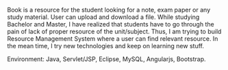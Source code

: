Book is a resource for the student looking for a note, exam paper or any study material. User can upload and download a file.
While studying Bachelor and Master, I have realized that students have to go through the pain of lack of proper resource of the unit/subject. 
Thus, I am trying to build Resource Management System where a user can find relevant resource. 
In the mean time, I try new technologies and keep on learning new stuff. 

Environment:  Java, Servlet/JSP, Eclipse, MySQL, Angularjs, Bootstrap. 
